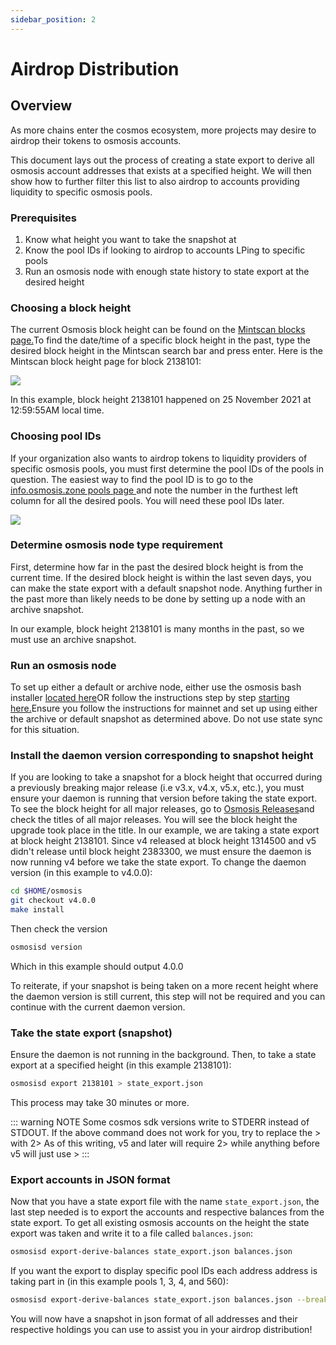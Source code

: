 ```yaml
---
sidebar_position: 2
---
```


# Airdrop Distribution

## Overview

As more chains enter the cosmos ecosystem, more projects may desire to airdrop their tokens to osmosis accounts.

This document lays out the process of creating a state export to derive all osmosis account addresses that exists at a specified height. We will then show how to further filter this list to also airdrop to accounts providing liquidity to specific osmosis pools.

### Prerequisites
1. Know what height you want to take the snapshot at
2. Know the pool IDs if looking to airdrop to accounts LPing to specific pools
3. Run an osmosis node with enough state history to state export at the desired height


### Choosing a block height
The current Osmosis block height can be found on the [Mintscan blocks page.](https://www.mintscan.io/osmosis/blocks)To find the date/time of a specific block height in the past, type the desired block height in the Mintscan search bar and press enter. Here is the Mintscan block height page for block 2138101:

![](../../assets/mintscan_height.png)

In this example, block height 2138101 happened on 25 November 2021 at 12:59:55AM local time.

### Choosing pool IDs
If your organization also wants to airdrop tokens to liquidity providers of specific osmosis pools, you must first determine the pool IDs of the pools in question. The easiest way to find the pool ID is to go to the [info.osmosis.zone pools page ](https://info.osmosis.zone/pools)and note the number in the furthest left column for all the desired pools. You will need these pool IDs later.

![](../../assets/osmosis_pools.png)


### Determine osmosis node type requirement
First, determine how far in the past the desired block height is from the current time. If the desired block height is within the last seven days, you can make the state export with a default snapshot node. Anything further in the past more than likely needs to be done by setting up a node with an archive snapshot.

In our example, block height 2138101 is many months in the past, so we must use an archive snapshot.


### Run an osmosis node
To set up either a default or archive node, either use the osmosis bash installer [located here](https://get.osmosis.zone/)OR follow the instructions step by step [starting here.](../../osmosis-core/osmosisd)Ensure you follow the instructions for mainnet and set up using either the archive or default snapshot as determined above. Do not use state sync for this situation.



### Install the daemon version corresponding to snapshot height
If you are looking to take a snapshot for a block height that occurred during a previously breaking major release (i.e v3.x, v4.x, v5.x, etc.), you must ensure your daemon is running that version before taking the state export. To see the block height for all major releases, go to [Osmosis Releases](https://github.com/osmosis-labs/osmosis/releases)and check the titles of all major releases. You will see the block height the upgrade took place in the title. In our example, we are taking a state export at block height 2138101. Since v4 released at block height 1314500 and v5 didn't release until block height 2383300, we must ensure the daemon is now running v4 before we take the state export. To change the daemon version (in this example to v4.0.0):

```sh
cd $HOME/osmosis
git checkout v4.0.0
make install
```

Then check the version

```sh
osmosisd version
```

Which in this example should output 4.0.0

To reiterate, if your snapshot is being taken on a more recent height where the daemon version is still current, this step will not be required and you can continue with the current daemon version.



### Take the state export (snapshot)
Ensure the daemon is not running in the background. Then, to take a state export at a specified height (in this example 2138101):

```sh
osmosisd export 2138101 > state_export.json
```

This process may take 30 minutes or more.

::: warning NOTE
Some cosmos sdk versions write to STDERR instead of STDOUT. If the above command does not work for you, try to replace the > with 2>
As of this writing, v5 and later will require 2> while anything before v5 will just use >
:::


### Export accounts in JSON format
Now that you have a state export file with the name `state_export.json`, the last step needed is to export the accounts and respective balances from the state export. To get all existing osmosis accounts on the height the state export was taken and write it to a file called `balances.json`:

```sh
osmosisd export-derive-balances state_export.json balances.json
```

If you want the export to display specific pool IDs each address address is taking part in (in this example pools 1, 3, 4, and 560):

```sh
osmosisd export-derive-balances state_export.json balances.json --breakdown-by-pool-ids 1,3,4,560
```

You will now have a snapshot in json format of all addresses and their respective holdings you can use to assist you in your airdrop distribution!